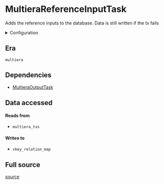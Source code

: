 # MultieraReferenceInputTask
Adds the reference inputs to the database\. Data is still written if the tx fails


<details>
    <summary>Configuration</summary>

```rust
#[derive(Debug, Clone, Copy, serde::Deserialize, serde::Serialize)]
pub struct ReadonlyConfig {
    pub readonly: bool,
}

```
</details>


## Era
` multiera `

## Dependencies

   * [MultieraOutputTask](./MultieraOutputTask)


## Data accessed
#### Reads from

   * ` multiera_txs `


#### Writes to

   * ` vkey_relation_map `


## Full source
[source](https://github.com/dcSpark/carp/tree/main/indexer/tasks/src/multiera/multiera_reference_inputs.rs)
